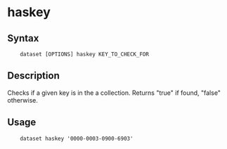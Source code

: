 
# haskey

## Syntax

```
    dataset [OPTIONS] haskey KEY_TO_CHECK_FOR
```

## Description

Checks if a given key is in the a collection. Returns "true" if found, "false" otherwise.

## Usage

```
    dataset haskey '0000-0003-0900-6903'
```

